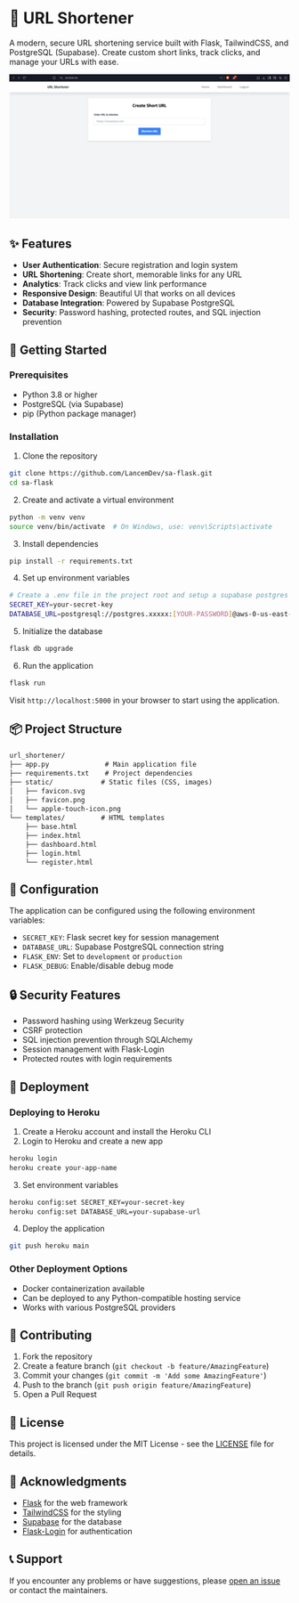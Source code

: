 # 🔗 URL Shortener

A modern, secure URL shortening service built with Flask, TailwindCSS, and PostgreSQL (Supabase). Create custom short links, track clicks, and manage your URLs with ease.

![URL Shortener Screenshot](/api/static/screenshot.png)

## ✨ Features

- **User Authentication**: Secure registration and login system
- **URL Shortening**: Create short, memorable links for any URL
- **Analytics**: Track clicks and view link performance
- **Responsive Design**: Beautiful UI that works on all devices
- **Database Integration**: Powered by Supabase PostgreSQL
- **Security**: Password hashing, protected routes, and SQL injection prevention

## 🚀 Getting Started

### Prerequisites

- Python 3.8 or higher
- PostgreSQL (via Supabase)
- pip (Python package manager)

### Installation

1. Clone the repository
```bash
git clone https://github.com/LancemDev/sa-flask.git
cd sa-flask
```

2. Create and activate a virtual environment
```bash
python -m venv venv
source venv/bin/activate  # On Windows, use: venv\Scripts\activate
```

3. Install dependencies
```bash
pip install -r requirements.txt
```

4. Set up environment variables
```bash
# Create a .env file in the project root and setup a supabase postgres database
SECRET_KEY=your-secret-key
DATABASE_URL=postgresql://postgres.xxxxx:[YOUR-PASSWORD]@aws-0-us-east-1.pooler.supabase.com:6543/postgres
```

5. Initialize the database
```bash
flask db upgrade
```

6. Run the application
```bash
flask run
```

Visit `http://localhost:5000` in your browser to start using the application.

## 📦 Project Structure

```
url_shortener/
├── app.py              # Main application file
├── requirements.txt    # Project dependencies
├── static/            # Static files (CSS, images)
│   ├── favicon.svg
│   ├── favicon.png
│   └── apple-touch-icon.png
└── templates/         # HTML templates
    ├── base.html
    ├── index.html
    ├── dashboard.html
    ├── login.html
    └── register.html
```

## 🔧 Configuration

The application can be configured using the following environment variables:

- `SECRET_KEY`: Flask secret key for session management
- `DATABASE_URL`: Supabase PostgreSQL connection string
- `FLASK_ENV`: Set to `development` or `production`
- `FLASK_DEBUG`: Enable/disable debug mode

## 🔒 Security Features

- Password hashing using Werkzeug Security
- CSRF protection
- SQL injection prevention through SQLAlchemy
- Session management with Flask-Login
- Protected routes with login requirements

## 🚀 Deployment

### Deploying to Heroku

1. Create a Heroku account and install the Heroku CLI
2. Login to Heroku and create a new app
```bash
heroku login
heroku create your-app-name
```

3. Set environment variables
```bash
heroku config:set SECRET_KEY=your-secret-key
heroku config:set DATABASE_URL=your-supabase-url
```

4. Deploy the application
```bash
git push heroku main
```

### Other Deployment Options

- Docker containerization available
- Can be deployed to any Python-compatible hosting service
- Works with various PostgreSQL providers

## 📝 Contributing

1. Fork the repository
2. Create a feature branch (`git checkout -b feature/AmazingFeature`)
3. Commit your changes (`git commit -m 'Add some AmazingFeature'`)
4. Push to the branch (`git push origin feature/AmazingFeature`)
5. Open a Pull Request

## 📄 License

This project is licensed under the MIT License - see the [LICENSE](LICENSE) file for details.

## 🙏 Acknowledgments

- [Flask](https://flask.palletsprojects.com/) for the web framework
- [TailwindCSS](https://tailwindcss.com/) for the styling
- [Supabase](https://supabase.com/) for the database
- [Flask-Login](https://flask-login.readthedocs.io/) for authentication

## 📞 Support

If you encounter any problems or have suggestions, please [open an issue](https://github.com/LancemDev/sa-flask/issues) or contact the maintainers.